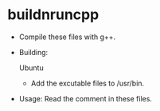 # buildnruncpp

- Compile these files with g++.

- Building:

  Ubuntu
    - Add the excutable files to /usr/bin.
- Usage: Read the comment in these files.
